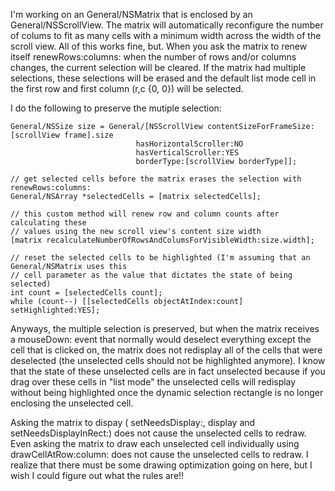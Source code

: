 I'm working on an General/NSMatrix that is enclosed by an General/NSScrollView. The matrix will automatically reconfigure the number of colums to fit as many cells with a minimum width across the width of the scroll view. All of this works fine, but. When you ask the matrix to renew itself     renewRows:columns: when the number of rows and/or columns changes, the current selection will be cleared. If the matrix had multiple selections, these selections will be erased and the default list mode cell in the first row and first column (r,c {0, 0}) will be selected.

I do the following to preserve the mutiple selection:

    
    General/NSSize size = General/[NSScrollView contentSizeForFrameSize:[scrollView frame].size 
                                hasHorizontalScroller:NO
                                hasVerticalScroller:YES
                                borderType:[scrollView borderType]];

    // get selected cells before the matrix erases the selection with     renewRows:columns:
    General/NSArray *selectedCells = [matrix selectedCells];               

    // this custom method will renew row and column counts after calculating these 
    // values using the new scroll view's content size width
    [matrix recalculateNumberOfRowsAndColumsForVisibleWidth:size.width];     
    
    // reset the selected cells to be highlighted (I'm assuming that an General/NSMatrix uses this
    // cell parameter as the value that dictates the state of being selected)
    int count = [selectedCells count];
    while (count--) [[selectedCells objectAtIndex:count] setHighlighted:YES];
     


Anyways, the multiple selection is preserved, but when the matrix receives a     mouseDown: event that normally would deselect everything except the cell that is clicked on, the matrix does not redisplay all of the cells that were deselected (the unselected cells should not be highlighted anymore). I know that the state of these unselected cells are in fact unselected because if you drag over these cells in "list mode" the unselected cells will redisplay without being highlighted once the dynamic selection rectangle is no longer enclosing the unselected cell. 

Asking the matrix to dispay (    setNeedsDisplay:,     display and setNeedsDisplayInRect:) does not cause the unselected cells to redraw. Even asking the matrix to draw each unselected cell individually using     drawCellAtRow:column: does not cause the unselected cells to redraw. I realize that there must be some drawing optimization going on here, but I wish I could figure out what the rules are!!